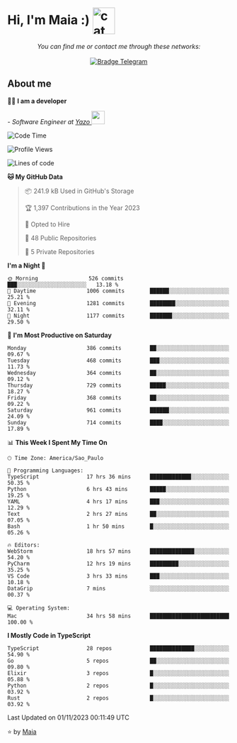 <h1 align="left">Hi, I'm Maia :) 
<img src="https://emojis.slackmojis.com/emojis/images/1643509834/36299/black-cat.gif?1643509834" width="50" height="60" align="center"  alt="cat"/>
</h1>

<p align="center">
    <i>You can find me or contact me through these networks:</i>
    <br/><br/>
    <a href="https://t.me/mrootx" target="_blank">
        <img src="https://img.shields.io/badge/-Telegram-2CA5E0?logo=telegram&style=flat&logoColor=white" alt="Bradge Telegram" />
    </a>
</p>

## About me

:technologist: <strong>I am a developer</strong> <br>

<p><em> - Software Engineer at <a href="[https://pdasolucoes.com.br](https://yazo.com.br/)">Yazo
</a><img src="https://media.giphy.com/media/WUlplcMpOCEmTGBtBW/giphy.gif" width="30"> 
</em></p>

<!--START_SECTION:waka-->
![Code Time](http://img.shields.io/badge/Code%20Time-3%2C383%20hrs%2040%20mins-blue)

![Profile Views](http://img.shields.io/badge/Profile%20Views-17-blue)

![Lines of code](https://img.shields.io/badge/From%20Hello%20World%20I%27ve%20Written-991.0%20thousand%20lines%20of%20code-blue)

**🐱 My GitHub Data** 

> 📦 241.9 kB Used in GitHub's Storage 
 > 
> 🏆 1,397 Contributions in the Year 2023
 > 
> 💼 Opted to Hire
 > 
> 📜 48 Public Repositories 
 > 
> 🔑 5 Private Repositories 
 > 
**I'm a Night 🦉** 

```text
🌞 Morning                526 commits         ███░░░░░░░░░░░░░░░░░░░░░░   13.18 % 
🌆 Daytime                1006 commits        ██████░░░░░░░░░░░░░░░░░░░   25.21 % 
🌃 Evening                1281 commits        ████████░░░░░░░░░░░░░░░░░   32.11 % 
🌙 Night                  1177 commits        ███████░░░░░░░░░░░░░░░░░░   29.50 % 
```
📅 **I'm Most Productive on Saturday** 

```text
Monday                   386 commits         ██░░░░░░░░░░░░░░░░░░░░░░░   09.67 % 
Tuesday                  468 commits         ███░░░░░░░░░░░░░░░░░░░░░░   11.73 % 
Wednesday                364 commits         ██░░░░░░░░░░░░░░░░░░░░░░░   09.12 % 
Thursday                 729 commits         █████░░░░░░░░░░░░░░░░░░░░   18.27 % 
Friday                   368 commits         ██░░░░░░░░░░░░░░░░░░░░░░░   09.22 % 
Saturday                 961 commits         ██████░░░░░░░░░░░░░░░░░░░   24.09 % 
Sunday                   714 commits         ████░░░░░░░░░░░░░░░░░░░░░   17.89 % 
```


📊 **This Week I Spent My Time On** 

```text
🕑︎ Time Zone: America/Sao_Paulo

💬 Programming Languages: 
TypeScript               17 hrs 36 mins      █████████████░░░░░░░░░░░░   50.35 % 
Python                   6 hrs 43 mins       █████░░░░░░░░░░░░░░░░░░░░   19.25 % 
YAML                     4 hrs 17 mins       ███░░░░░░░░░░░░░░░░░░░░░░   12.29 % 
Text                     2 hrs 27 mins       ██░░░░░░░░░░░░░░░░░░░░░░░   07.05 % 
Bash                     1 hr 50 mins        █░░░░░░░░░░░░░░░░░░░░░░░░   05.26 % 

🔥 Editors: 
WebStorm                 18 hrs 57 mins      ██████████████░░░░░░░░░░░   54.20 % 
PyCharm                  12 hrs 19 mins      █████████░░░░░░░░░░░░░░░░   35.25 % 
VS Code                  3 hrs 33 mins       ███░░░░░░░░░░░░░░░░░░░░░░   10.18 % 
DataGrip                 7 mins              ░░░░░░░░░░░░░░░░░░░░░░░░░   00.37 % 

💻 Operating System: 
Mac                      34 hrs 58 mins      █████████████████████████   100.00 % 
```

**I Mostly Code in TypeScript** 

```text
TypeScript               28 repos            ██████████████░░░░░░░░░░░   54.90 % 
Go                       5 repos             ██░░░░░░░░░░░░░░░░░░░░░░░   09.80 % 
Elixir                   3 repos             █░░░░░░░░░░░░░░░░░░░░░░░░   05.88 % 
Python                   2 repos             █░░░░░░░░░░░░░░░░░░░░░░░░   03.92 % 
Rust                     2 repos             █░░░░░░░░░░░░░░░░░░░░░░░░   03.92 % 
```




 Last Updated on 01/11/2023 00:11:49 UTC
<!--END_SECTION:waka-->

⭐️ by [Maia](https://github.com/gabrielmaialva33/)


